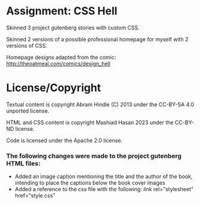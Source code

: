 Assignment: CSS Hell
====================

Skinned 3 project gutenberg stories with custom CSS.

Skinned 2 versions of a possible professional homepage for myself with 2 versions of CSS.


Homepage designs adapted from the comic: http://theoatmeal.com/comics/design_hell

License/Copyright
=================

Textual content is copyright Abram Hindle (C) 2013 under the CC-BY-SA
4.0 unported license.

HTML and CSS content is copyright Mashiad Hasan 2023 under the CC-BY-ND license.

Code is licensed under the Apache 2.0 license.


### The following changes were made to the project gutenberg HTML files:
- Added an image caption mentioning the title and the author of the book, intending to place the captions below the book cover images
- Added a reference to the css file with the following: link rel="stylesheet" href="style.css"

